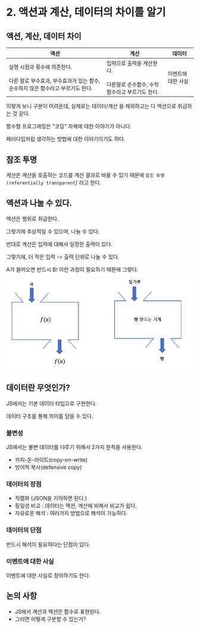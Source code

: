 # 2. 액션과 계산, 데이터의 차이를 알기

## 액션, 계산, 데이터 차이

| 액션                                                                                                                  | 계산                                                                              | 데이터             |
| --------------------------------------------------------------------------------------------------------------------- | --------------------------------------------------------------------------------- | ------------------ |
| 실행 시점과 횟수에 의존한다.<br/><br/>다른 말로 부수효과, 부수효과가 있는 함수, 순수하지 않은 함수라고 부르기도 한다. | 입력으로 출력을 계산한다.<br/><br/>다른말로 순수함수, 수학함수라고 부르기도 한다. | 이벤트에 대한 사실 |

이렇게 보니 구분이 어려운데, 실제로는 데이터/계산 을 제외하고는 다 액션으로 취급하는 것 같다.

함수형 프로그래밍은 "코딩" 자체에 대한 이야기가 아니다.

페러다임처럼 생각하는 방법에 대한 이야기이기도 하다.

## 참조 투명

계산은 계산을 호출하는 코드를 계산 결과로 바꿀 수 있기 때문에 `참조 투명(referentially transparent`)`라고 한다.

## 액션과 나눌 수 있다.

액션은 행위로 취급한다.

그렇기에 추상적일 수 있으며, 나눌 수 있다.

반대로 계산은 입력에 대해서 일정한 출력이 있다.

그렇기에, 더 작은 입력 -> 출력 단위로 나눌 수 있다.

A가 들어오면 반드시 B! 이런 과정이 필요하기 때문에 그렇다.

![함수 그림](./img/function.png)

## 데이터란 무엇인가?

JS에서는 기본 데이터 타입으로 구현한다.

데이터 구조를 통해 의미를 담을 수 있다.

### 불변성

JS에서는 불변 데이터를 다루기 위해서 2가지 원칙을 사용한다.

- 카피-온-라이트(copy-on-write)
- 방어적 복사(defensive copy)

### 데이터의 장점

- 직렬화 (JSON을 기억하면 된다.)
- 동일성 비교 : 데이터는 액션, 계산에 비해서 비교가 쉽다.
- 자유로운 해석 : 여러가지 방법으로 해석이 가능하다.

### 데이터의 단점

반드시 해석이 필요하다는 단점이 있다.

### 이벤트에 대한 사실

이벤트에 대한 사실로 정의하기도 한다.

## 논의 사항

- JS에서 계산과 액션은 함수로 표현된다.
- 그러면 어떻게 구분할 수 있는가?

